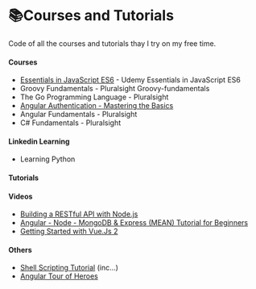 # 📚Courses and Tutorials

Code of all the courses and tutorials thay I try on my free time.

#### Courses

* [Essentials in JavaScript ES6](https://www.udemy.com/essentials-in-javascript-es6) - Udemy Essentials in JavaScript ES6
* Groovy Fundamentals - Pluralsight Groovy-fundamentals
* The Go Programming Language - Pluralsight
* [Angular Authentication - Mastering the Basics](https://www.udemy.com/course/angular-authentication-tutorial-mastering-the-basics/)
* Angular Fundamentals - Pluralsight
* C# Fundamentals - Pluralsight

#### Linkedin Learning
*  Learning Python

#### Tutorials


#### Videos

* [Building a RESTful API with Node.js](https://www.youtube.com/watch?v=0oXYLzuucwE&list=PL55RiY5tL51q4D-B63KBnygU6opNPFk_q)
* [Angular - Node - MongoDB & Express (MEAN) Tutorial for Beginners](https://www.youtube.com/watch?v=1tRLveSyNz8)
* [Getting Started with Vue.Js 2](https://www.youtube.com/watch?v=nyJSd6V2DRI&list=PL55RiY5tL51p-YU-Uw90qQH419BM4Iz07)
#### Others

* [Shell Scripting Tutorial](https://www.shellscript.sh/) (inc...)
* [Angular Tour of Heroes](https://angular.io/tutorial)